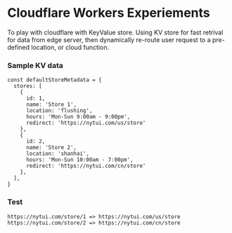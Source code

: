 # Cloudflare Workers Experiements

To play with cloudflare with KeyValue store. Using KV store for fast retrival for data from edge server, then dynamically re-route user request to a pre-defined location, or cloud function.

### Sample KV data
```
const defaultStoreMetadata = {
  stores: [
    {
      id: 1,
      name: 'Store 1',
      location: 'flushing',
      hours: 'Mon-Sun 9:00am - 9:00pm',      
      redirect: 'https://nytui.com/us/store'
    },
    {
      id: 2,
      name: 'Store 2',
      location: 'shanhai',
      hours: 'Mon-Sun 10:00am - 7:00pm',
      redirect: 'https://nytui.com/cn/store'
    },    
  ],
}

```

### Test
```
https://nytui.com/store/1 => https://nytui.com/us/store
https://nytui.com/store/2 => https://nytui.com/cn/store

```